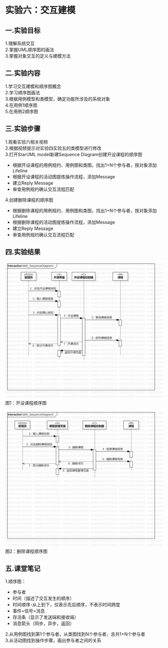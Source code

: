 # 实验六：交互建模  

## 一.实验目标  
1.理解系统交互  
2.掌握UML顺序图的画法  
3.掌握对象交互的定义与建模方法  

## 二.实验内容  
1.学习交互建模和顺序图概念  
2.学习顺序图画法  
3.根据用例模型和类模型，确定功能所涉及的系统对象  
4.在用例1顺序图   
5.在用例2顺序图

## 三.实验步骤  
1.观看实验六相关视频  
2.根据视频提示对实验四实验五的类模型进行修改  
3.打开StarUML model新建Sequence Diagram创建开设课程的顺序图  
  - 根据开设课程的用例规约、用例图和类图，找出1+N个参与者，按对象添加Lifeline  
  - 根据开设课程的活动图提炼操作流程，添加Message
  - 建立Reply Message  
  - 审查用例规约确认交互流程匹配  

4.创建删除课程的顺序图  
  - 根据删除课程的用例规约、用例图和类图，找出1+N个参与者，按对象添加Lifeline  
  - 根据删除课程的活动图提炼操作流程，添加Message  
  - 建立Reply Message  
  - 审查用例规约确认交互流程匹配  

## 四.实验结果  
![开设课程顺序图](./lab6_SequenceDiagram1.jpg)  
图1：开设课程顺序图  

![删除课程顺序图](./lab6_SequenceDiagram2.jpg)  
图2：删除课程顺序图   

## 五.课堂笔记  
1.顺序图：  
- 参与者  
- 时间（描述了交互发生的顺序）  
- 时间顺序-从上到下，仅表示先后顺序，不表示时间跨度  
- 事件=信号=消息  
- 存活条（显示了发送端和接收端）  
- 消息箭头（同步，异步，返回）  

2.从用例图找到第1个参与者，从类图找到N个参与者，总共1+N个参与者  
3.从活动图找到操作步骤，画出参与者之间的关系  

